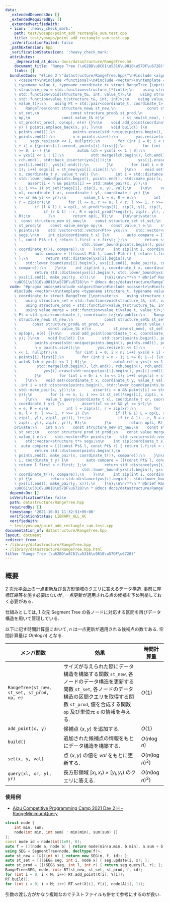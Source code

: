 ```yaml
---
data:
  _extendedDependsOn: []
  _extendedRequiredBy: []
  _extendedVerifiedWith:
  - icon: ':heavy_check_mark:'
    path: test/yosupo/point_add_rectangle_sum.test.cpp
    title: test/yosupo/point_add_rectangle_sum.test.cpp
  _isVerificationFailed: false
  _pathExtension: hpp
  _verificationStatusIcon: ':heavy_check_mark:'
  attributes:
    _deprecated_at_docs: docs/datastructure/RangeTree.md
    document_title: "Range Tree (\u62BD\u8C61\u5316\u9818\u57DF\u6728)"
    links: []
  bundledCode: "#line 2 \"datastructure/RangeTree.hpp\"\n#include <algorithm>\n#include\
    \ <cassert>\n#include <functional>\n#include <vector>\n\ntemplate <typename structure_t,\
    \ typename value_t, typename coordinate_t> struct RangeTree {\nprivate:\n    using\
    \ structure_new = std::function<structure_t*(int)>;\n    using structure_set =\
    \ std::function<void(structure_t&, int, value_t)>;\n    using structure_prod =\
    \ std::function<value_t(structure_t&, int, int)>;\n    using value_merge = std::function<value_t(value_t,\
    \ value_t)>;\n    using Pt = std::pair<coordinate_t, coordinate_t>;\n\npublic:\n\
    \    RangeTree(const structure_new& st_new,\n              const structure_set&\
    \ st_set,\n              const structure_prod& st_prod,\n              const value_merge&\
    \ op,\n              const value_t& e)\n        : st_new(st_new), st_set(st_set),\
    \ st_prod(st_prod), op(op), e(e) {}\n\n    void add_point(coordinate_t x, coordinate_t\
    \ y) { points.emplace_back(x, y); }\n\n    void build() {\n        std::sort(points.begin(),\
    \ points.end());\n        points.erase(std::unique(points.begin(), points.end()),\
    \ points.end());\n        n = points.size();\n        yxs.resize(n << 1);\n  \
    \      segs.resize(n << 1, nullptr);\n        for (int i = 0; i < n; i++) yxs[n\
    \ + i] = {{points[i].second, points[i].first}};\n        for (int i = n - 1; i\
    \ >= 0; i--) {\n            auto& lch = yxs[i << 1 | 0];\n            auto& rch\
    \ = yxs[i << 1 | 1];\n            std::merge(lch.begin(), lch.end(), rch.begin(),\
    \ rch.end(), std::back_inserter(yxs[i]));\n            yxs[i].erase(std::unique(yxs[i].begin(),\
    \ yxs[i].end()), yxs[i].end());\n        }\n        for (int i = 0; i < (n <<\
    \ 1); i++) segs[i] = st_new(yxs[i].size());\n    }\n\n    void set(coordinate_t\
    \ x, coordinate_t y, value_t val) {\n        int i = std::distance(points.begin(),\
    \ std::lower_bound(points.begin(), points.end(), std::make_pair(x, y)));\n   \
    \     assert(i < n && points[i] == std::make_pair(x, y));\n        for (i += n;\
    \ i; i >>= 1) st_set(*segs[i], zip(i, x, y), val);\n    }\n\n    value_t query(coordinate_t\
    \ xl, coordinate_t xr, coordinate_t yl, coordinate_t yr) {\n        assert(xl\
    \ <= xr && yl <= yr);\n        value_t L = e, R = e;\n        int l = zip(xl),\
    \ r = zip(xr);\n        for (l += n, r += n; l < r; l >>= 1, r >>= 1) {\n    \
    \        if (l & 1) L = op(L, st_prod(*segs[l], zip(l, yl), zip(l, yr))), l++;\n\
    \            if (r & 1) --r, R = op(st_prod(*segs[r], zip(r, yl), zip(r, yr)),\
    \ R);\n        }\n        return op(L, R);\n    }\n\nprivate:\n    int n;\n  \
    \  const structure_new st_new;\n    const structure_set st_set;\n    const structure_prod\
    \ st_prod;\n    const value_merge op;\n    const value_t e;\n    std::vector<Pt>\
    \ points;\n    std::vector<std::vector<Pt>> yxs;\n    std::vector<structure_t*>\
    \ segs;\n\n    int zip(coordinate_t x) {\n        auto compare = [](const Pt&\
    \ l, const Pt& r) { return l.first < r.first; };\n        return std::distance(points.begin(),\n\
    \                             std::lower_bound(points.begin(), points.end(), make_pair(x,\
    \ coordinate_t()), compare));\n    }\n\n    int zip(int i, coordinate_t y) {\n\
    \        auto compare = [](const Pt& l, const Pt& r) { return l.first < r.first;\
    \ };\n        return std::distance(yxs[i].begin(),\n                         \
    \    std::lower_bound(yxs[i].begin(), yxs[i].end(), make_pair(y, coordinate_t()),\
    \ compare));\n    }\n\n    int zip(int i, coordinate_t x, coordinate_t y) {\n\
    \        return std::distance(yxs[i].begin(), std::lower_bound(yxs[i].begin(),\
    \ yxs[i].end(), make_pair(y, x)));\n    }\n};\n\n/**\n * @brief Range Tree (\u62BD\
    \u8C61\u5316\u9818\u57DF\u6728)\n * @docs docs/datastructure/RangeTree.md\n */\n"
  code: "#pragma once\n#include <algorithm>\n#include <cassert>\n#include <functional>\n\
    #include <vector>\n\ntemplate <typename structure_t, typename value_t, typename\
    \ coordinate_t> struct RangeTree {\nprivate:\n    using structure_new = std::function<structure_t*(int)>;\n\
    \    using structure_set = std::function<void(structure_t&, int, value_t)>;\n\
    \    using structure_prod = std::function<value_t(structure_t&, int, int)>;\n\
    \    using value_merge = std::function<value_t(value_t, value_t)>;\n    using\
    \ Pt = std::pair<coordinate_t, coordinate_t>;\n\npublic:\n    RangeTree(const\
    \ structure_new& st_new,\n              const structure_set& st_set,\n       \
    \       const structure_prod& st_prod,\n              const value_merge& op,\n\
    \              const value_t& e)\n        : st_new(st_new), st_set(st_set), st_prod(st_prod),\
    \ op(op), e(e) {}\n\n    void add_point(coordinate_t x, coordinate_t y) { points.emplace_back(x,\
    \ y); }\n\n    void build() {\n        std::sort(points.begin(), points.end());\n\
    \        points.erase(std::unique(points.begin(), points.end()), points.end());\n\
    \        n = points.size();\n        yxs.resize(n << 1);\n        segs.resize(n\
    \ << 1, nullptr);\n        for (int i = 0; i < n; i++) yxs[n + i] = {{points[i].second,\
    \ points[i].first}};\n        for (int i = n - 1; i >= 0; i--) {\n           \
    \ auto& lch = yxs[i << 1 | 0];\n            auto& rch = yxs[i << 1 | 1];\n   \
    \         std::merge(lch.begin(), lch.end(), rch.begin(), rch.end(), std::back_inserter(yxs[i]));\n\
    \            yxs[i].erase(std::unique(yxs[i].begin(), yxs[i].end()), yxs[i].end());\n\
    \        }\n        for (int i = 0; i < (n << 1); i++) segs[i] = st_new(yxs[i].size());\n\
    \    }\n\n    void set(coordinate_t x, coordinate_t y, value_t val) {\n      \
    \  int i = std::distance(points.begin(), std::lower_bound(points.begin(), points.end(),\
    \ std::make_pair(x, y)));\n        assert(i < n && points[i] == std::make_pair(x,\
    \ y));\n        for (i += n; i; i >>= 1) st_set(*segs[i], zip(i, x, y), val);\n\
    \    }\n\n    value_t query(coordinate_t xl, coordinate_t xr, coordinate_t yl,\
    \ coordinate_t yr) {\n        assert(xl <= xr && yl <= yr);\n        value_t L\
    \ = e, R = e;\n        int l = zip(xl), r = zip(xr);\n        for (l += n, r +=\
    \ n; l < r; l >>= 1, r >>= 1) {\n            if (l & 1) L = op(L, st_prod(*segs[l],\
    \ zip(l, yl), zip(l, yr))), l++;\n            if (r & 1) --r, R = op(st_prod(*segs[r],\
    \ zip(r, yl), zip(r, yr)), R);\n        }\n        return op(L, R);\n    }\n\n\
    private:\n    int n;\n    const structure_new st_new;\n    const structure_set\
    \ st_set;\n    const structure_prod st_prod;\n    const value_merge op;\n    const\
    \ value_t e;\n    std::vector<Pt> points;\n    std::vector<std::vector<Pt>> yxs;\n\
    \    std::vector<structure_t*> segs;\n\n    int zip(coordinate_t x) {\n      \
    \  auto compare = [](const Pt& l, const Pt& r) { return l.first < r.first; };\n\
    \        return std::distance(points.begin(),\n                             std::lower_bound(points.begin(),\
    \ points.end(), make_pair(x, coordinate_t()), compare));\n    }\n\n    int zip(int\
    \ i, coordinate_t y) {\n        auto compare = [](const Pt& l, const Pt& r) {\
    \ return l.first < r.first; };\n        return std::distance(yxs[i].begin(),\n\
    \                             std::lower_bound(yxs[i].begin(), yxs[i].end(), make_pair(y,\
    \ coordinate_t()), compare));\n    }\n\n    int zip(int i, coordinate_t x, coordinate_t\
    \ y) {\n        return std::distance(yxs[i].begin(), std::lower_bound(yxs[i].begin(),\
    \ yxs[i].end(), make_pair(y, x)));\n    }\n};\n\n/**\n * @brief Range Tree (\u62BD\
    \u8C61\u5316\u9818\u57DF\u6728)\n * @docs docs/datastructure/RangeTree.md\n */\n"
  dependsOn: []
  isVerificationFile: false
  path: datastructure/RangeTree.hpp
  requiredBy: []
  timestamp: '2021-10-01 11:32:51+09:00'
  verificationStatus: LIBRARY_ALL_AC
  verifiedWith:
  - test/yosupo/point_add_rectangle_sum.test.cpp
documentation_of: datastructure/RangeTree.hpp
layout: document
redirect_from:
- /library/datastructure/RangeTree.hpp
- /library/datastructure/RangeTree.hpp.html
title: "Range Tree (\u62BD\u8C61\u5316\u9818\u57DF\u6728)"
---
```

## 概要
2 次元平面上の一点更新及び長方形領域のクエリに答えるデータ構造. 事前に座標圧縮等を施す必要はないが, 一点更新が適用される点の候補を予め列挙しておく必要がある.

仕組みとしては, 1 次元 Segment Tree の各ノードに対応する区間を再びデータ構造を用いて管理している.

以下に記す時間計算量において, $n$ は一点更新が適用される候補点の数である. 空間計算量は $O(n \log n)$ となる.

| メンバ関数                                  | 効果                                                                                                                                                                                                                 | 時間計算量       |
| ------------------------------------------- | -------------------------------------------------------------------------------------------------------------------------------------------------------------------------------------------------------------------- | ---------------- |
| `RangeTree(st_new, st_set, st_prod, op, e)` | サイズが与えられた際にデータ構造を構築する関数 `st_new`, 各ノードのデータ構造を更新する関数 `st_set`, 各ノードのデータ構造の区間クエリを取得する関数 `st_prod`, 値を合成する関数 `op` 及び単位元 `e` の情報を与える. | $O(1)$           |
| `add_point(x, y)`                           | 候補点 $(x, y)$ を追加する.                                                                                                                                                                                          | $O(1)$           |
| `build()`                                   | 追加された候補点の情報をもとにデータ構造を構築する.                                                                                                                                                                  | $O(n \log n)$    |
| `set(x, y, val)`                            | 点 $(x, y)$ の値を $val$ をもとに更新する.                                                                                                                                                                           | $O(n(\log n)^2)$ |
| `query(xl, xr, yl, yr)`                     | 長方形領域 $[x_l, x_r) \times [y_l, y_r)$ のクエリに答える.                                                                                                                                                          | $O(n(\log n)^2)$ |

### 使用例
- [Aizu Competitive Programming Camp 2021 Day 2 H - RangeMinimumQuery](https://onlinejudge.u-aizu.ac.jp/services/room.html#ACPC2021Day2/problems/H)

```c++
struct node {
    int min, sum;
    node(int min, int sum) : min(min), sum(sum) {}
};
const node id = node(int(1e9), 0);
auto f = [](node a, node b) { return node(min(a.min, b.min), a.sum + b.sum); };
using SEG = SegmentTree<node, decltype(f)>;
auto st_new = [&](int n) { return new SEG(n, f, id); };
auto st_set = [](SEG& seg, int i, node x) { seg.update(i, x); };
auto st_prod = [](SEG& seg, int l, int r) { return seg.query(l, r); };
RangeTree<SEG, node, int> RT(st_new, st_set, st_prod, f, id);
for (int i = 0; i < M; i++) RT.add_point(X[i], Y[i]);
RT.build();
for (int i = 0; i < M; i++) RT.set(X[i], Y[i], node(A[i], 1));
```

引数の渡し方がかなり複雑なのでテストファイルも併せて参考にするのが良い.
